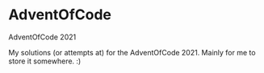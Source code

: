 # AdventOfCode
 AdventOfCode 2021


My solutions (or attempts at) for the AdventOfCode 2021.
Mainly for me to store it somewhere. :) 
